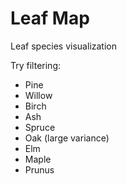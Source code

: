 # Leaf Map

Leaf species visualization

Try filtering:

- Pine
- Willow
- Birch
- Ash
- Spruce
- Oak (large variance)
- Elm
- Maple
- Prunus
